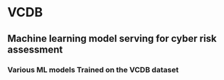 # VCDB

## Machine learning model serving for cyber risk assessment

### Various ML models Trained on the VCDB dataset
